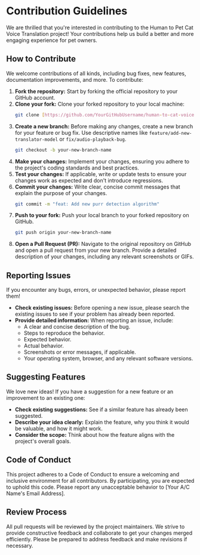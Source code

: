 # Contribution Guidelines

We are thrilled that you're interested in contributing to the Human to Pet Cat Voice Translation project! Your contributions help us build a better and more engaging experience for pet owners.

## How to Contribute

We welcome contributions of all kinds, including bug fixes, new features, documentation improvements, and more. To contribute:

1.  **Fork the repository:** Start by forking the official repository to your GitHub account.
2.  **Clone your fork:** Clone your forked repository to your local machine:
    ```bash
    git clone [https://github.com/YourGitHubUsername/human-to-cat-voice-translation.git](https://github.com/YourGitHubUsername/human-to-cat-voice-translation.git)
    ```
3.  **Create a new branch:** Before making any changes, create a new branch for your feature or bug fix. Use descriptive names like `feature/add-new-translator-model` or `fix/audio-playback-bug`.
    ```bash
    git checkout -b your-new-branch-name
    ```
4.  **Make your changes:** Implement your changes, ensuring you adhere to the project's coding standards and best practices.
5.  **Test your changes:** If applicable, write or update tests to ensure your changes work as expected and don't introduce regressions.
6.  **Commit your changes:** Write clear, concise commit messages that explain the purpose of your changes.
    ```bash
    git commit -m "feat: Add new purr detection algorithm"
    ```
7.  **Push to your fork:** Push your local branch to your forked repository on GitHub.
    ```bash
    git push origin your-new-branch-name
    ```
8.  **Open a Pull Request (PR):** Navigate to the original repository on GitHub and open a pull request from your new branch. Provide a detailed description of your changes, including any relevant screenshots or GIFs.

## Reporting Issues

If you encounter any bugs, errors, or unexpected behavior, please report them!

* **Check existing issues:** Before opening a new issue, please search the existing issues to see if your problem has already been reported.
* **Provide detailed information:** When reporting an issue, include:
    * A clear and concise description of the bug.
    * Steps to reproduce the behavior.
    * Expected behavior.
    * Actual behavior.
    * Screenshots or error messages, if applicable.
    * Your operating system, browser, and any relevant software versions.

## Suggesting Features

We love new ideas! If you have a suggestion for a new feature or an improvement to an existing one:

* **Check existing suggestions:** See if a similar feature has already been suggested.
* **Describe your idea clearly:** Explain the feature, why you think it would be valuable, and how it might work.
* **Consider the scope:** Think about how the feature aligns with the project's overall goals.

## Code of Conduct

This project adheres to a Code of Conduct to ensure a welcoming and inclusive environment for all contributors. By participating, you are expected to uphold this code. Please report any unacceptable behavior to [Your A/C Name's Email Address].

## Review Process

All pull requests will be reviewed by the project maintainers. We strive to provide constructive feedback and collaborate to get your changes merged efficiently. Please be prepared to address feedback and make revisions if necessary.

